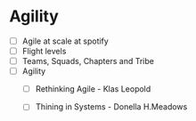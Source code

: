 # Agility

- [ ] Agile at scale at spotify
- [ ] Flight levels
- [ ] Teams, Squads, Chapters and Tribe
- [ ] Agility
  - [ ] Rethinking Agile - Klas Leopold
  - [ ] Thining in Systems - Donella H.Meadows

